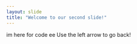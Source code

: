 ```yaml
---
layout: slide
title: "Welcome to our second slide!"
---
```

im here for code ee
Use the left arrow to go back!
